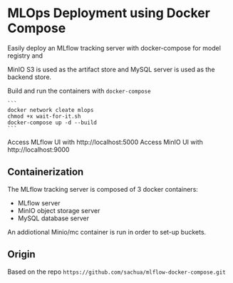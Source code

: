 # MLOps Deployment using Docker Compose
Easily deploy an MLflow tracking server with docker-compose for model registry and

MinIO S3 is used as the artifact store and MySQL server is used as the backend store.

Build and run the containers with `docker-compose`

    ```
    docker network cleate mlops
    chmod +x wait-for-it.sh
    docker-compose up -d --build
    ```

Access MLflow UI with http://localhost:5000
Access MinIO UI with http://localhost:9000

## Containerization

The MLflow tracking server is composed of 3 docker containers:

* MLflow server
* MinIO object storage server
* MySQL database server

An addiotional Minio/mc container is run in order to set-up buckets.

## Origin

Based on the repo `https://github.com/sachua/mlflow-docker-compose.git`
